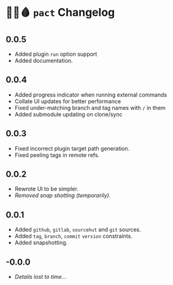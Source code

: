 # 🔪🐐🩸 `pact` Changelog

## 0.0.5

- Added plugin `run` option support
- Added documentation.

## 0.0.4

- Added progress indicator when running external commands
- Collate UI updates for better performance
- Fixed under-matching branch and tag names with `/` in them
- Added submodule updating on clone/sync

## 0.0.3

- Fixed incorrect plugin target path generation.
- Fixed peeling tags in remote refs.

## 0.0.2

- Rewrote UI to be simpler.
- *Removed snap shotting (temporarily).*

## 0.0.1

- Added `github`, `gitlab`, `sourcehut` and `git` sources.
- Added `tag`, `branch`, `commit` `version` constraints.
- Added snapshotting.

## -0.0.0

- *Details lost to time...*
